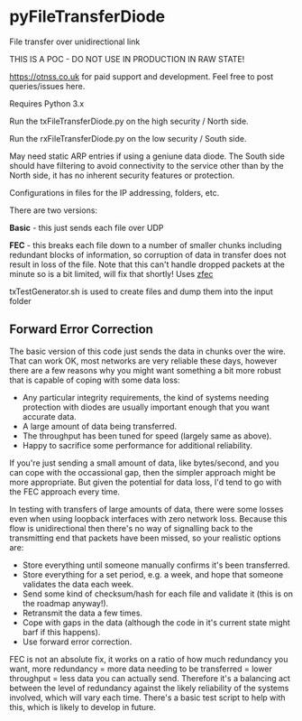 # pyFileTransferDiode
File transfer over unidirectional link

THIS IS A POC - DO NOT USE IN PRODUCTION IN RAW STATE!

https://otnss.co.uk for paid support and development.
Feel free to post queries/issues here.

Requires Python 3.x

Run the txFileTransferDiode.py on the high security / North side.

Run the rxFileTransferDiode.py on the low security / South side.

May need static ARP entries if using a geniune data diode.
The South side should have filtering to avoid connectivity to the service other than by the North side, it has no inherent security features or protection.


Configurations in files for the IP addressing, folders, etc.


There are two versions:

**Basic** - this just sends each file over UDP


**FEC** - this breaks each file down to a number of smaller chunks including redundant blocks of information, so corruption of data in transfer does not result in loss of the file. Note that this can't handle dropped packets at the minute so is a bit limited, will fix that shortly! Uses [zfec](https://github.com/tahoe-lafs/zfec)


txTestGenerator.sh is used to create files and dump them into the input folder


## Forward Error Correction ##

The basic version of this code just sends the data in chunks over the wire. That can work OK, most networks are very reliable these days, however there are a few reasons why you might want something a bit more robust that is capable of coping with some data loss:
* Any particular integrity requirements, the kind of systems needing protection with diodes are usually important enough that you want accurate data.
* A large amount of data being transferred.
* The throughput has been tuned for speed (largely same as above).
* Happy to sacrifice some performance for additional reliability.

If you're just sending a small amount of data, like bytes/second, and you can cope with the occassional gap, then the simpler approach might be more appropriate. But given the potential for data loss, I'd tend to go with the FEC approach every time. 

In testing with transfers of large amounts of data, there were some losses even when using loopback interfaces with zero network loss. Because this flow is unidirectional then there's no way of signalling back to the transmitting end that packets have been missed, so your realistic options are:
* Store everything until someone manually confirms it's been transferred.
* Store everything for a set period, e.g. a week, and hope that someone validates the data each week.
* Send some kind of checksum/hash for each file and validate it (this is on the roadmap anyway!).
* Retransmit the data a few times.
* Cope with gaps in the data (although the code in it's current state might barf if this happens). 
* Use forward error correction.

FEC is not an absolute fix, it works on a ratio of how much redundancy you want, more redundancy = more data needing to be transferred = lower throughput = less data you can actually send. Therefore it's a balancing act between the level of redundancy against the likely reliability of the systems involved, which will vary each time. There's a basic test script to help with this, which is likely to develop in future.
